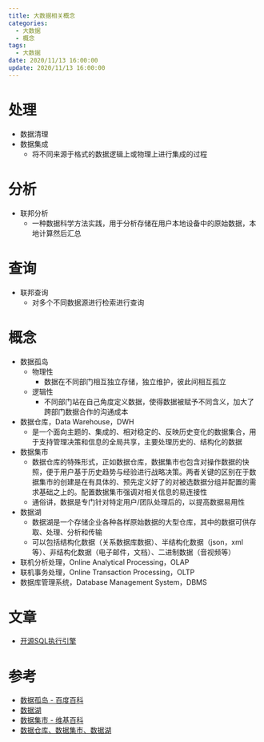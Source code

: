 ```yaml
---
title: 大数据相关概念
categories: 
  - 大数据
  - 概念
tags:
  - 大数据
date: 2020/11/13 16:00:00
update: 2020/11/13 16:00:00
---
```


# 处理

- 数据清理
- 数据集成
  - 将不同来源于格式的数据逻辑上或物理上进行集成的过程

# 分析

- 联邦分析
  - 一种数据科学方法实践，用于分析存储在用户本地设备中的原始数据，本地计算然后汇总

# 查询

- 联邦查询
  - 对多个不同数据源进行检索进行查询

# 概念

- 数据孤岛
  - 物理性
    - 数据在不同部门相互独立存储，独立维护，彼此间相互孤立
  - 逻辑性
    - 不同部门站在自己角度定义数据，使得数据被赋予不同含义，加大了跨部门数据合作的沟通成本
- 数据仓库，Data Warehouse，DWH
  - 是一个面向主题的、集成的、相对稳定的、反映历史变化的数据集合，用于支持管理决策和信息的全局共享，主要处理历史的、结构化的数据
- 数据集市
  - 数据仓库的特殊形式，正如数据仓库，数据集市也包含对操作数据的快照，便于用户基于历史趋势与经验进行战略决策。两者关键的区别在于数据集市的创建是在有具体的、预先定义好了的对被选数据分组并配置的需求基础之上的。配置数据集市强调对相关信息的易连接性
  - 通俗讲，数据是专门针对特定用户/团队处理后的，以提高数据易用性
- 数据湖
  - 数据湖是一个存储企业各种各样原始数据的大型仓库，其中的数据可供存取、处理、分析和传输
  - 可以包括结构化数据（关系数据库数据）、半结构化数据（json，xml等）、非结构化数据（电子邮件，文档）、二进制数据（音视频等）
- 联机分析处理，Online Analytical Processing，OLAP
- 联机事务处理，Online Transaction Processing，OLTP
- 数据库管理系统，Database Management System，DBMS

# 文章

- [开源SQL执行引擎](https://36kr.com/p/1721504677889)

# 参考

- [数据孤岛 - 百度百科](https://baike.baidu.com/item/%E6%95%B0%E6%8D%AE%E5%AD%A4%E5%B2%9B/10305414?fr=aladdin)
- [数据湖](https://blog.csdn.net/xinshucredit/article/details/88641697)
- [数据集市 - 维基百科](https://zh.wikipedia.org/wiki/%E8%B3%87%E6%96%99%E8%B6%85%E5%B8%82)
- [数据仓库、数据集市、数据湖](https://blog.csdn.net/murkey/article/details/105725924#1.1%E3%80%81%E6%95%B0%E6%8D%AE%E4%BB%93%E5%BA%93%E5%9F%BA%E6%9C%AC%E5%AE%9A%E4%B9%89)


